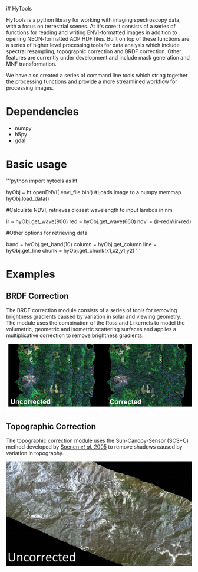 i# HyTools

HyTools is a python library for working with imaging spectroscopy data, with a focus on terrestrial scenes. 
At it's core it consists of a series of functions for reading and writing ENVI-formatted images in addition to 
opening NEON-formatted AOP HDF files. Built on top of these functions are a series of higher
level processing tools for data analysis which include spectral resampling, topographic
correction and BRDF correction. Other features are currently under development and include mask generation and
MNF transformation.

We have also created a series of command line tools which string together the processing functions and
provide a more streamlined workflow for processing images.

# Dependencies
- numpy
- h5py
- gdal

# Basic usage
'''python
import hytools as ht

hyObj = ht.openENVI('envi_file.bin')
#Loads image to a numpy memmap
hyObj.load_data()

#Calculate NDVI, retrieves closest wavelength to input lambda in nm

ir = hyObj.get_wave(900)
red = hyObj.get_wave(660)
ndvi = (ir-red)/(ir+red)

#Other options for retrieving data

band = hyObj.get_band(10)
column = hyObj.get_column
line = hyObj.get_line
chunk = hyObj.get_chunk(x1,x2,y1,y2)
'''

# Examples

## BRDF Correction
The BRDF correction module consists of a series of tools for removing brightness gradients caused
by variation in solar and viewing geometry. The module uses the combination of the Ross and Li
kernels to model the volumetric, geometric and isometric scattering surfaces and applies a multiplicative
correction to remove brightness gradients. 

![Before and after BRDF correction](examples/brdf_before_after.png) 

## Topographic Correction
The topographic correction module uses the Sun-Canopy-Sensor (SCS+C) method developed by [Soenen *et al.* 2005](https://ieeexplore.ieee.org/document/1499030) to remove shadows caused by variation in topography.

![Topographic correction](examples/topo_correct.gif) 
